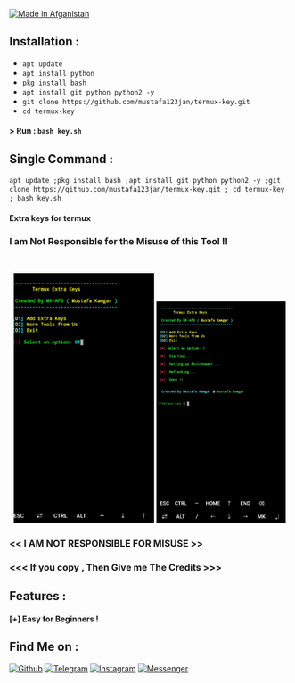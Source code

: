 <p align="left">
<a href="#"><img title="Made in Afganistan" src="https://img.shields.io/badge/MADE%20IN-AFGANISTAN-green?colorA=%23ff0000&colorB=%23017e40&style=for-the-badge"></a>
</p>


## Installation :

* `apt update`
* `apt install python`
* `pkg install bash`
* `apt install git python python2 -y`
* `git clone https://github.com/mustafa123jan/termux-key.git`
* `cd termux-key`

#### > Run : `bash key.sh`


## Single Command :
```
apt update ;pkg install bash ;apt install git python python2 -y ;git clone https://github.com/mustafa123jan/termux-key.git ; cd termux-key ; bash key.sh
```
#### Extra keys for termux
### I am Not Responsible for the Misuse of this Tool !!
<br>
<p align="center">
<img width="50%" src=".__src__/key1.png"/>
<img width="46%" src=".__src__/key2.png"/>
</p>

### << I AM NOT RESPONSIBLE FOR MISUSE >>
### <<< If you copy , Then Give me The Credits >>>

## Features :

#### [+] Easy for Beginners !

## Find Me on :
[![Github](https://img.shields.io/badge/Github-MUSTAFA--123JAN-green?style=for-the-badge&logo=github)](https://github.com/mustafa123jan)
[![Telegram](https://img.shields.io/badge/Telegram-Mustafa0001-blue?style=for-the-badge&logo=telegram)](https://t.me/the_world_of_hacking)
[![Instagram](https://img.shields.io/badge/IG-%40mustafa.kamgar-red?style=for-the-badge&logo=instagram)](https://www.instagram.com/mustafa.kamgar)
[![Messenger](https://img.shields.io/badge/Chat-Messenger-blue?style=for-the-badge&logo=messenger)](https://m.me/mustafa.kamgar.2)

